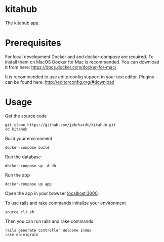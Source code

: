 # kitahub
The kitahub app.

# Prerequisites
For local development Docker and and docker-compose are required. To install them on MacOS Docker for Mac is recommended. You can download it from here: https://docs.docker.com/docker-for-mac/

It is recommended to use editorconfig support in your text editor. Plugins can be found here: http://editorconfig.org/#download

# Usage
Get the source code

``` shell
git clone https://github.com/jehrhardt/kitahub.git
cd kitahub
```

Build your environment

``` shell
docker-compose build
```

Run the database

``` shell
docker-compose up -d db
```

Run the app

``` shell
docker-compose up app
```

Open the app in your browser [localhost:3000](http://localhost:3000).

To use rails and rake commands initialize your environment

``` shell
source cli.sh
```

Then you can run rails and rake commands

``` shell
rails generate controller Welcome index
rake db:migrate
```
